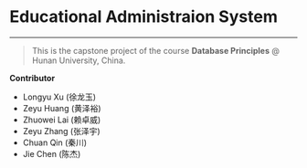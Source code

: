 # Educational Administraion System

******

> This is the capstone project of the course **Database Principles** @ Hunan University, China.

**Contributor**
- Longyu Xu (徐龙玉)
- Zeyu Huang (黄泽裕)
- Zhuowei Lai (赖卓威)
- Zeyu Zhang (张泽宇)
- Chuan Qin (秦川)
- Jie Chen (陈杰)


